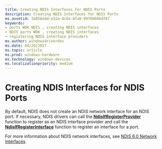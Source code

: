 ```yaml
---
title: Creating NDIS Interfaces for NDIS Ports
description: Creating NDIS Interfaces for NDIS Ports
ms.assetid: 3a856e4d-e32a-4c8a-8fa0-9976966bdf87
keywords:
- ports WDK NDIS , creating NDIS interfaces
- NDIS ports WDK , creating NDIS interfaces
- registering NDIS interface providers
ms.author: windowsdriverdev
ms.date: 04/20/2017
ms.topic: article
ms.prod: windows-hardware
ms.technology: windows-devices
ms.localizationpriority: medium
---
```


# Creating NDIS Interfaces for NDIS Ports





By default, NDIS does not create an NDIS network interface for an NDIS port. If necessary, NDIS drivers can call the [**NdisIfRegisterProvider**](https://msdn.microsoft.com/library/windows/hardware/ff562716) function to register as an NDIS interface provider and call the [**NdisIfRegisterInterface**](https://msdn.microsoft.com/library/windows/hardware/ff562715) function to register an interface for a port.

For more information about NDIS network interfaces, see [NDIS 6.0 Network Interfaces](https://msdn.microsoft.com/library/windows/hardware/ff566525).

 

 





